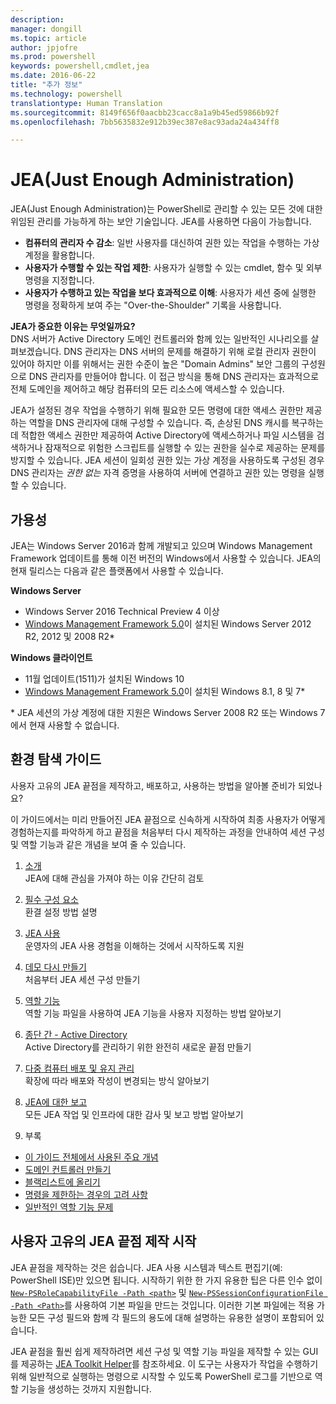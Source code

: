 ```yaml
---
description: 
manager: dongill
ms.topic: article
author: jpjofre
ms.prod: powershell
keywords: powershell,cmdlet,jea
ms.date: 2016-06-22
title: "추가 정보"
ms.technology: powershell
translationtype: Human Translation
ms.sourcegitcommit: 8149f656f0aacbb23cacc8a1a9b45ed59866b92f
ms.openlocfilehash: 7bb5635832e912b39ec387e8ac93ada24a434ff8

---
```


# JEA(Just Enough Administration)
JEA(Just Enough Administration)는 PowerShell로 관리할 수 있는 모든 것에 대한 위임된 관리를 가능하게 하는 보안 기술입니다.
JEA를 사용하면 다음이 가능합니다.
- **컴퓨터의 관리자 수 감소**: 일반 사용자를 대신하여 권한 있는 작업을 수행하는 가상 계정을 활용합니다.
- **사용자가 수행할 수 있는 작업 제한**: 사용자가 실행할 수 있는 cmdlet, 함수 및 외부 명령을 지정합니다.
- **사용자가 수행하고 있는 작업을 보다 효과적으로 이해**: 사용자가 세션 중에 실행한 명령을 정확하게 보여 주는 "Over-the-Shoulder" 기록을 사용합니다.

**JEA가 중요한 이유는 무엇일까요?**  
DNS 서버가 Active Directory 도메인 컨트롤러와 함께 있는 일반적인 시나리오를 살펴보겠습니다.
DNS 관리자는 DNS 서버의 문제를 해결하기 위해 로컬 관리자 권한이 있어야 하지만 이를 위해서는 권한 수준이 높은 "Domain Admins" 보안 그룹의 구성원으로 DNS 관리자를 만들어야 합니다.
이 접근 방식을 통해 DNS 관리자는 효과적으로 전체 도메인을 제어하고 해당 컴퓨터의 모든 리소스에 액세스할 수 있습니다.

JEA가 설정된 경우 작업을 수행하기 위해 필요한 모든 명령에 대한 액세스 권한만 제공하는 역할을 DNS 관리자에 대해 구성할 수 있습니다.
즉, 손상된 DNS 캐시를 복구하는 데 적합한 액세스 권한만 제공하여 Active Directory에 액세스하거나 파일 시스템을 검색하거나 잠재적으로 위험한 스크립트를 실행할 수 있는 권한을 실수로 제공하는 문제를 방지할 수 있습니다.
JEA 세션이 일회성 권한 있는 가상 계정을 사용하도록 구성된 경우 DNS 관리자는 *권한 없는* 자격 증명을 사용하여 서버에 연결하고 권한 있는 명령을 실행할 수 있습니다.

## 가용성
JEA는 Windows Server 2016과 함께 개발되고 있으며 Windows Management Framework 업데이트를 통해 이전 버전의 Windows에서 사용할 수 있습니다.
JEA의 현재 릴리스는 다음과 같은 플랫폼에서 사용할 수 있습니다.

**Windows Server**
- Windows Server 2016 Technical Preview 4 이상
- [Windows Management Framework 5.0](https://www.microsoft.com/en-us/download/details.aspx?id=50395)이 설치된 Windows Server 2012 R2, 2012 및 2008 R2\*

**Windows 클라이언트**
- 11월 업데이트(1511)가 설치된 Windows 10
- [Windows Management Framework 5.0](https://www.microsoft.com/en-us/download/details.aspx?id=50395)이 설치된 Windows 8.1, 8 및 7\*

\* JEA 세션의 가상 계정에 대한 지원은 Windows Server 2008 R2 또는 Windows 7에서 현재 사용할 수 없습니다.


## 환경 탐색 가이드
사용자 고유의 JEA 끝점을 제작하고, 배포하고, 사용하는 방법을 알아볼 준비가 되었나요?

이 가이드에서는 미리 만들어진 JEA 끝점으로 신속하게 시작하여 최종 사용자가 어떻게 경험하는지를 파악하게 하고 끝점을 처음부터 다시 제작하는 과정을 안내하여 세션 구성 및 역할 기능과 같은 개념을 보여 줄 수 있습니다.

1.  [소개](introduction.md)   
JEA에 대해 관심을 가져야 하는 이유 간단히 검토

2.  [필수 구성 요소](prerequisites.md)  
환결 설정 방법 설명

3.  [JEA 사용](using-jea.md)  
운영자의 JEA 사용 경험을 이해하는 것에서 시작하도록 지원

4.  [데모 다시 만들기](remake-the-demo-endpoint.md)  
처음부터 JEA 세션 구성 만들기

5.  [역할 기능](role-capabilities.md)  
역할 기능 파일을 사용하여 JEA 기능을 사용자 지정하는 방법 알아보기

6.  [종단 간 - Active Directory](end-to-end---active-directory.md)  
Active Directory를 관리하기 위한 완전히 새로운 끝점 만들기

7.  [다중 컴퓨터 배포 및 유지 관리](multi-machine-deployment-and-maintenance.md)  
확장에 따라 배포와 작성이 변경되는 방식 알아보기

8.  [JEA에 대한 보고](reporting-on-jea.md)  
모든 JEA 작업 및 인프라에 대한 감사 및 보고 방법 알아보기

9.  부록
  - [이 가이드 전체에서 사용된 주요 개념](key-concepts-used-throughout-this-guide.md)  
  -  [도메인 컨트롤러 만들기](creating-a-domain-controller.md)  
  -  [블랙리스트에 올리기](on-blacklisting.md)  
  -  [명령을 제한하는 경우의 고려 사항](considerations-when-limiting-commands.md)  
  -  [일반적인 역할 기능 문제](common-role-capability-pitfalls.md)

## 사용자 고유의 JEA 끝점 제작 시작
JEA 끝점을 제작하는 것은 쉽습니다. JEA 사용 시스템과 텍스트 편집기(예: PowerShell ISE)만 있으면 됩니다.
시작하기 위한 한 가지 유용한 팁은 다른 인수 없이 [`New-PSRoleCapabilityFile -Path <path>`](https://technet.microsoft.com/library/mt631422.aspx) 및 [`New-PSSessionConfigurationFile -Path <Path>`](https://technet.microsoft.com/library/mt631422.aspx)를 사용하여 기본 파일을 만드는 것입니다.
이러한 기본 파일에는 적용 가능한 모든 구성 필드와 함께 각 필드의 용도에 대해 설명하는 유용한 설명이 포함되어 있습니다.

JEA 끝점을 훨씬 쉽게 제작하려면 세션 구성 및 역할 기능 파일을 제작할 수 있는 GUI를 제공하는 [JEA Toolkit Helper](http://blogs.technet.com/b/privatecloud/archive/2015/12/20/introducing-the-updated-jea-helper-tool.aspx)를 참조하세요.
이 도구는 사용자가 작업을 수행하기 위해 일반적으로 실행하는 명령으로 시작할 수 있도록 PowerShell 로그를 기반으로 역할 기능을 생성하는 것까지 지원합니다.




<!--HONumber=Aug16_HO5-->


